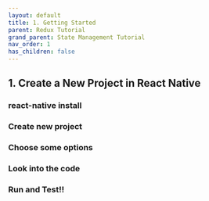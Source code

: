```yaml
---
layout: default
title: 1. Getting Started
parent: Redux Tutorial
grand_parent: State Management Tutorial
nav_order: 1
has_children: false
---
```


## 1. Create a New Project in React Native

### react-native install 

### Create new project

### Choose some options

### Look into the code

### Run and Test!!
